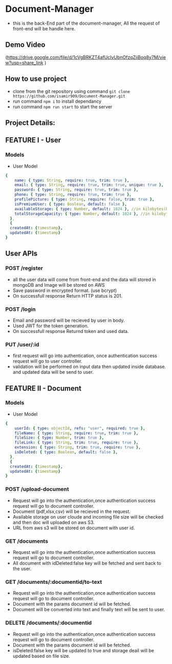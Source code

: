 # Document-Manager

- this is the back-End part of the document-manager, All the request of front-end will be handle here.

## Demo Video
(https://drive.google.com/file/d/1cVgBRKZT4afUcIvUbnOfzqZiiBoq8y7M/view?usp=share_link )

## How to use project

- clone from the git repository using command `git clone https://github.com/isamir909/Document-Manager.git`
- run command `npm i` to install dependancy
- run command `npm run start` to start the server


## Project Details:


## FEATURE I - User

### Models
- User Model
```yaml
{ 
    name: { type: String, require: true, trim: true },
    email: { type: String, require: true, trim: true, unique: true },
    password: { type: String, require: true, trim: true },
    phone: { type: String, require: true, trim: true },
    profilePicture: { type: String, require: false, trim: true },
    isPremiumUser: { type: Boolean, default: false },
    availableStorage: { type: Number, default: 1024 }, //in kilobytes(kb)
    totalStorageCapacity: { type: Number, default: 1024 }, //in kilobytes(kb)
  },
  {
  createdAt: {timestamp},
  updatedAt: {timestamp}
}
```

## User APIs 
### POST /register

- all the user data will come from front-end and the data will stored in mongoDB and Image will be stored on AWS 
- Save password in encrypted format. (use bcrypt)
- On successfull response Return HTTP status is  201.


### POST /login

- Email and password will be recieved by user in body.
- Used JWT for the token generation.
- On successfull response Returnd token and used data.


### PUT  /user/:id

- first request will go into authentication, once authentication success request will go to user controller.
- validation will be performed on input data then updated inside database. and updated data will be send to user.



## FEATURE II - Document

### Models
- User Model
```yaml
{ 
    userId: { type: objectId, refs: "user", required: true },
    fileName: { type: String, require: true, trim: true },
    fileSize: { type: Number, trim: true },
    fileLink: { type: String, trim: true, require: true },
    extension: { type: String, trim: true, require: true },
    isDeleted: { type: Boolean, default: false },
  },
  {
  createdAt: {timestamp},
  updatedAt: {timestamp}
}

```
### POST /upload-document

- Request will go into the authentication,once authentication success request will go to document controller.
- Document (pdf,xlsx,csv) will be recieved in the request. 
- Available storage on user cloude and incoming file size will be checked and then doc will uploaded on aws S3.
- URL from aws s3 will be stored on document with user id.

### GET /documents

- Request will go into the authentication,once authentication success request will go to document controller.
- All document with idDeleted:false key will be fetched and sent back to the user.


### GET  /documents/:documentid/to-text

- Request will go into the authentication,once authentication success request will go to document controller.
- Document with the params document id will be fetched.
- Document will be converted into text and finally text will be sent to user.

### DELETE /documents/:documentid

- Request will go into the authentication,once authentication success request will go to document controller.
- Document with the params document id will be fetched.
- isDeleted:false key will be updated to true and storage deail will be updated based on file size.